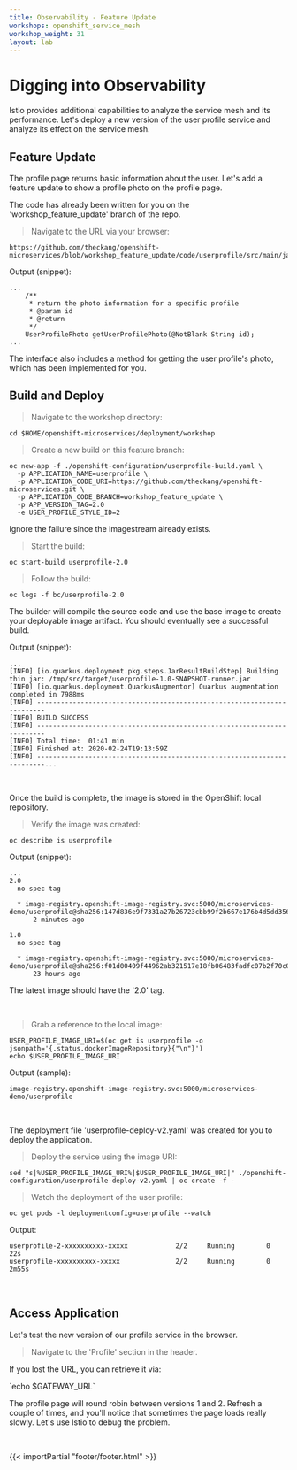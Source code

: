 ```yaml
---
title: Observability - Feature Update
workshops: openshift_service_mesh
workshop_weight: 31
layout: lab
---
```


# Digging into Observability 

Istio provides additional capabilities to analyze the service mesh and its performance.  Let's deploy a new version of the user profile service and analyze its effect on the service mesh.

## Feature Update

The profile page returns basic information about the user.  Let's add a feature update to show a profile photo on the profile page.

The code has already been written for you on the 'workshop_feature_update' branch of the repo.

<blockquote>
<i class="fa fa-desktop"></i>
Navigate to the URL via your browser:
</blockquote>

```
https://github.com/theckang/openshift-microservices/blob/workshop_feature_update/code/userprofile/src/main/java/org/microservices/demo/service/UserProfileService.java
```

Output (snippet):
```
...
    /**
     * return the photo information for a specific profile
     * @param id
     * @return
     */
    UserProfilePhoto getUserProfilePhoto(@NotBlank String id);
...
```

The interface also includes a method for getting the user profile's photo, which has been implemented for you.

## Build and Deploy

<blockquote>
<i class="fa fa-terminal"></i>
Navigate to the workshop directory:
</blockquote>

```
cd $HOME/openshift-microservices/deployment/workshop
```

<blockquote>
<i class="fa fa-terminal"></i>
Create a new build on this feature branch:
</blockquote>

```
oc new-app -f ./openshift-configuration/userprofile-build.yaml \
  -p APPLICATION_NAME=userprofile \
  -p APPLICATION_CODE_URI=https://github.com/theckang/openshift-microservices.git \
  -p APPLICATION_CODE_BRANCH=workshop_feature_update \
  -p APP_VERSION_TAG=2.0
  -e USER_PROFILE_STYLE_ID=2
```

<p><i class="fa fa-info-circle"></i> Ignore the failure since the imagestream already exists.</p>


<blockquote>
<i class="fa fa-terminal"></i>
Start the build:
</blockquote>

```
oc start-build userprofile-2.0
```

<blockquote>
<i class="fa fa-terminal"></i>
Follow the build:
</blockquote>

```
oc logs -f bc/userprofile-2.0
```

The builder will compile the source code and use the base image to create your deployable image artifact.  You should eventually see a successful build.

Output (snippet):
```
...
[INFO] [io.quarkus.deployment.pkg.steps.JarResultBuildStep] Building thin jar: /tmp/src/target/userprofile-1.0-SNAPSHOT-runner.jar
[INFO] [io.quarkus.deployment.QuarkusAugmentor] Quarkus augmentation completed in 7988ms
[INFO] ------------------------------------------------------------------------
[INFO] BUILD SUCCESS
[INFO] ------------------------------------------------------------------------
[INFO] Total time:  01:41 min
[INFO] Finished at: 2020-02-24T19:13:59Z
[INFO] ------------------------------------------------------------------------...
```

<br>

Once the build is complete, the image is stored in the OpenShift local repository.

<blockquote>
<i class="fa fa-terminal"></i>
Verify the image was created:
</blockquote>

```
oc describe is userprofile
```

Output (snippet):
```
...
2.0
  no spec tag

  * image-registry.openshift-image-registry.svc:5000/microservices-demo/userprofile@sha256:147d836e9f7331a27b26723cbb99f2b667e176b4d5dd356fea947c7ca4fc24a6
      2 minutes ago

1.0
  no spec tag

  * image-registry.openshift-image-registry.svc:5000/microservices-demo/userprofile@sha256:f01d00409f44962ab321517e18fb06483fadfc07b2f70c088f567acf20dc65eb
      23 hours ago
```

<p><i class="fa fa-info-circle"></i> The latest image should have the '2.0' tag.</p>

<br>

<blockquote>
<i class="fa fa-terminal"></i>
Grab a reference to the local image:
</blockquote>

```
USER_PROFILE_IMAGE_URI=$(oc get is userprofile -o jsonpath='{.status.dockerImageRepository}{"\n"}')
echo $USER_PROFILE_IMAGE_URI
```

Output (sample):
```
image-registry.openshift-image-registry.svc:5000/microservices-demo/userprofile
```

<br>

The deployment file 'userprofile-deploy-v2.yaml' was created for you to deploy the application.

<blockquote>
<i class="fa fa-terminal"></i>
Deploy the service using the image URI:
</blockquote>

```
sed "s|%USER_PROFILE_IMAGE_URI%|$USER_PROFILE_IMAGE_URI|" ./openshift-configuration/userprofile-deploy-v2.yaml | oc create -f -
```

<blockquote>
<i class="fa fa-terminal"></i>
Watch the deployment of the user profile:
</blockquote>

```
oc get pods -l deploymentconfig=userprofile --watch
```

Output:
```
userprofile-2-xxxxxxxxxx-xxxxx            2/2     Running        0          22s
userprofile-xxxxxxxxxx-xxxxx              2/2     Running        0          2m55s
```

<br>

## Access Application

Let's test the new version of our profile service in the browser.

<blockquote>
<i class="fa fa-desktop"></i>
Navigate to the 'Profile' section in the header.  
</blockquote>

<p><i class="fa fa-info-circle"></i> If you lost the URL, you can retrieve it via:</p>
`echo $GATEWAY_URL`

<br>

The profile page will round robin between versions 1 and 2.  Refresh a couple of times, and you'll notice that sometimes the page loads really slowly.  Let's use Istio to debug the problem.

<br>

{{< importPartial "footer/footer.html" >}}